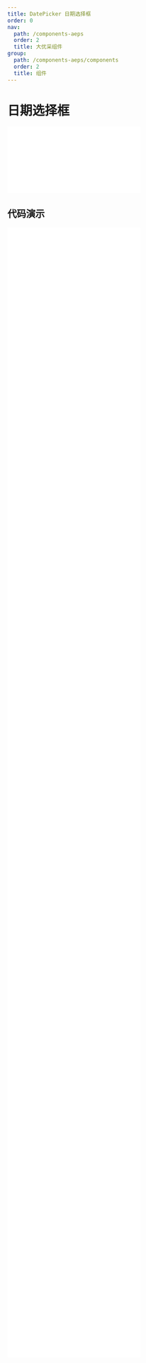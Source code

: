 ```yaml
---
title: DatePicker 日期选择框
order: 0
nav:
  path: /components-aeps
  order: 2
  title: 大优采组件
group:
  path: /components-aeps/components
  order: 2
  title: 组件
---
```


# 日期选择框

<div>
<embed src="@docs-common/date-picker/index.md"></embed>
</div>
        
## 代码演示

<Row gutter=8>

  <Col span=12>
    
  <div class="code-box"><embed src="@abiz-rc-aeps/date-picker/demo/basic-date-picker-aeps.md"></embed></div>
          
  <div class="code-box"><embed src="@abiz-rc-aeps/date-picker/demo/switchable-date-picker-aeps.md"></embed></div>
          
  <div class="code-box"><embed src="@abiz-rc-aeps/date-picker/demo/time-date-picker-aeps.md"></embed></div>
          
  <div class="code-box"><embed src="@abiz-rc-aeps/date-picker/demo/disabled-date-date-picker-aeps.md"></embed></div>
          
  <div class="code-box"><embed src="@abiz-rc-aeps/date-picker/demo/presetted-ranges-date-picker-aeps.md"></embed></div>
          
  <div class="code-box"><embed src="@abiz-rc-aeps/date-picker/demo/size-date-picker-aeps.md"></embed></div>
          
  <div class="code-box"><embed src="@abiz-rc-aeps/date-picker/demo/bordered-date-picker-aeps.md"></embed></div>
          
  <div class="code-box"><embed src="@abiz-rc-aeps/date-picker/demo/start-end-date-picker-aeps.md"></embed></div>
          
  </Col>
          
  <Col span=12>
    
  <div class="code-box"><embed src="@abiz-rc-aeps/date-picker/demo/range-picker-date-picker-aeps.md"></embed></div>
          
  <div class="code-box"><embed src="@abiz-rc-aeps/date-picker/demo/format-date-picker-aeps.md"></embed></div>
          
  <div class="code-box"><embed src="@abiz-rc-aeps/date-picker/demo/disabled-date-picker-aeps.md"></embed></div>
          
  <div class="code-box"><embed src="@abiz-rc-aeps/date-picker/demo/select-in-range-date-picker-aeps.md"></embed></div>
          
  <div class="code-box"><embed src="@abiz-rc-aeps/date-picker/demo/extra-footer-date-picker-aeps.md"></embed></div>
          
  <div class="code-box"><embed src="@abiz-rc-aeps/date-picker/demo/date-render-date-picker-aeps.md"></embed></div>
          
  <div class="code-box"><embed src="@abiz-rc-aeps/date-picker/demo/mode-date-picker-aeps.md"></embed></div>
          
  <div class="code-box"><embed src="@abiz-rc-aeps/date-picker/demo/suffix-date-picker-aeps.md"></embed></div>
          
  </Col>
          
</Row>
        
<div><embed src="@docs-common/date-picker/index-api.md"></embed><div>
